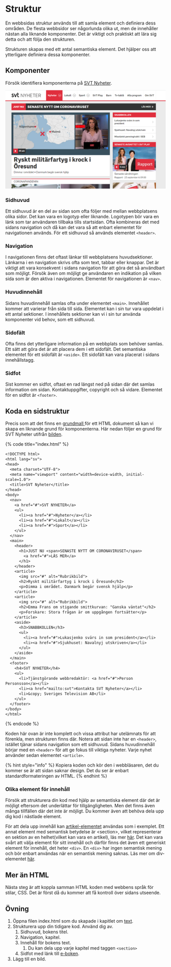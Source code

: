 # Struktur

En webbsidas struktur används till att samla element och definiera dess områden. De flesta webbsidor ser någorlunda olika ut, men de innehåller nästan alla liknande komponenter. Det är viktigt och praktiskt att lära sig detta och att följa den strukturen.

Strukturen skapas med ett antal semantiska element. Det hjälper oss att ytterligare definiera dessa komponenter.

## Komponenter

Försök identifiera komponenterna på [SVT Nyheter](https://svt.se).

![svt.se fr&#xE5;n September 2020](../.gitbook/assets/svt.png)

### Sidhuvud

Ett sidhuvud är en del av sidan som ofta följer med mellan webbplatsens olika sidor. Det kan vara en logotyp eller liknande. Logotypen bör vara en länk som tar användaren tillbaka tills startsidan. Ofta kombineras det med sidans navigation och då kan det vara så att enbart elementet för navigationen används. För ett sidhuvud så används elementet `<header>`.

### Navigation

I navigationen finns det oftast länkar till webbplatsens huvudsektioner. Länkarna i en navigation skrivs ofta som text, tabbar eller knappar. Det är viktigt att vara konsekvent i sidans navigation för att göra det så användbart som möjligt. Försök även om möjligt ge användaren en indikation på vilken sida som är den aktiva i navigationen. Elementet för navigationen är `<nav>`.

### Huvudinnehåll

Sidans huvudinnehåll samlas ofta under elementet `<main>`. Innehållet kommer att varierar från sida till sida. Elementet kan i sin tur vara uppdelat i ett antal sektioner. I innehållets sektioner kan vi i sin tur använda komponenter vid behov, som ett sidhuvud.

### Sidofält

Ofta finns det ytterligare information på en webbplats som behöver samlas. Ett sätt att göra det är att placera dem i ett sidofält. Det semantiska elementet för ett sidofält är `<aside>`. Ett sidofält kan vara placerat i sidans innehållstagg.

### Sidfot

Sist kommer en sidfot, oftast en rad längst ned på sidan där det samlas information om sidan. Kontaktuppgifter, copyright och så vidare. Elementet för en sidfot är `<footer>`.

## Koda en sidstruktur

Precis som att det finns en [grundmall ](untitled.md#ett-exempel)för ett HTML dokument så kan vi skapa en liknande grund för komponenterna. Här nedan följer en grund för SVT Nyheter utifrån [bilden](struktur.md#komponenter).

{% code title="index.html" %}
```markup
<!DOCTYPE html>
<html lang="sv">
<head>
  <meta charset="UTF-8">
  <meta name="viewport" content="width=device-width, initial-scale=1.0">
  <title>SVT Nyheter</title>
</head>
<body>
  <nav>
    <a href="#">SVT NYHETER</a>
    <ul>
      <li><a href="#">Nyheter</a></li>
      <li><a href="#">Lokalt</a></li>
      <li><a href="#">Sport</a></li>
    </ul>
  </nav>
  <main>
    <header>
      <h1>JUST NU <span>SENASTE NYTT OM CORONAVIRUSET</span>
        <a href="#">LÄS MER</a>
      </h1>
    </header>
    <article>
      <img src="#" alt="Rubrikbild">
      <h2>Ryskt militärfartyg i krock i Öresund</h2>
      <p>Dimma i området. Danmark begär svensk hjälp</p>
    </article>
    <article>
      <img src="#" alt="Rubrikbild">
      <h2>Emma Frans om stigande smittkurvan: "Ganska väntat"</h2>
      <p>Forskare: Stora frågan är om uppgången fortsätter</p>
    </article>
    <aside>
      <h3>SNABBKOLLEN</h3>
      <ul>
        <li><a href="#">Lukasjenko svärs in som president</a></li>
        <li><a href="#">Sjukhuset: Navalnyj utskriven</a></li>
      </ul>
    </aside>
  </main>
  <footer>
    <h4>SVT NYHETER</h4>
    <ul>
      <li>Tjänstgörande webbredaktör: <a href="#">Person Personsson</a></li>
      <li><a href="mailto:svt">Kontakta SVT Nyheter</a></li>
      <li>&copy; Sveriges Television AB</li>
    </ul>
  </footer>
</body>
</html>
```
{% endcode %}

Koden här ovan är inte komplett och vissa attribut har utelämnats för att förenkla, men strukturen finns där. Notera att sidan inte har en `<header>`, istället tjänar sidans navigation som ett sidhuvud. Sidans huvudinnehåll börjar med en `<header>` för att ge fokus till viktiga nyheter. Varje nyhet använder sedan elementet `<article>`.

{% hint style="info" %}
Kopiera koden och kör den i webbläsaren, det du kommer se är att sidan saknar design. Det du ser är enbart standardformateringen av HTML.
{% endhint %}

### Olika element för innehåll

Försök att strukturera din kod med hjälp av semantiska element där det är möjligt eftersom det underlättar för tillgängligheten. Men det finns även många tillfällen där det inte är möjligt. Du kommer även att behöva dela upp dig kod i nästlade element.

För att dela upp innehåll kan [artikel-elementet](https://developer.mozilla.org/en-US/docs/Web/HTML/Element/article) användas som i exemplet. Ett annat element med semantisk betydelse är &lt;section&gt;,  vilket representerar en sektion av en helhet\(vilket kan vara en artikel\), läs mer [här](https://developer.mozilla.org/en-US/docs/Web/HTML/Element/section). Det kan vara svårt att välja element för sitt innehåll och därför finns det även ett generiskt element för innehåll, det heter `<div>`. En `<div>` har ingen semantisk mening och bör enbart användas när en semantisk mening saknas. Läs mer om div-elementet [här](https://developer.mozilla.org/en-US/docs/Web/HTML/Element/section).

## Mer än HTML

Nästa steg är att koppla samman HTML koden med webbens språk för stilar, CSS. Det är först då du kommer att få kontroll över sidans utseende.

## Övning

1. Öppna filen index.html som du skapade i kapitlet om [text](text.md#oevning).
2. Strukturera upp din tidigare kod. Använd dig av.
   1. Sidhuvud, bokens titel.
   2. Navigation, kapitel.
   3. Innehåll för bokens text.
      1. Du kan dela upp varje kapitel med taggen `<section>`
   4. Sidfot med länk till [e-boken](https://www.gutenberg.org/files/345/345-h/345-h.htm).
3. Lägg till en bild.

